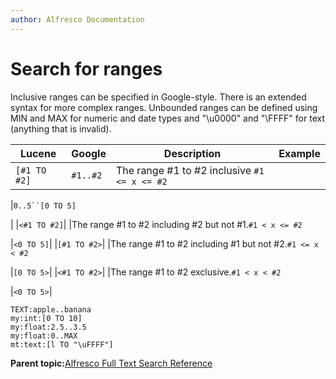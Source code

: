 ```yaml
---
author: Alfresco Documentation
---
```


# Search for ranges

Inclusive ranges can be specified in Google-style. There is an extended syntax for more complex ranges. Unbounded ranges can be defined using MIN and MAX for numeric and date types and "\\u0000" and "\\FFFF" for text \(anything that is invalid\).

|Lucene|Google|Description|Example|
|------|------|-----------|-------|
|`[#1 TO #2]`|`#1..#2`|The range \#1 to \#2 inclusive ``#1 <= x <= #2``

|`0..5``[0 TO 5]`

|
|`<#1 TO #2]`| |The range \#1 to \#2 including \#2 but not \#1.`#1 < x <= #2`

|`<0 TO 5]`|
|`[#1 TO #2>`| |The range \#1 to \#2 including \#1 but not \#2.`#1 <= x < #2`

|`[0 TO 5>`|
|`<#1 TO #2>`| |The range \#1 to \#2 exclusive.`#1 < x < #2`

|`<0 TO 5>`|

```
TEXT:apple..banana
my:int:[0 TO 10]
my:float:2.5..3.5
my:float:0..MAX
mt:text:[l TO "\uFFFF"]
```

**Parent topic:**[Alfresco Full Text Search Reference](../concepts/searchsyntax-intro.md)

